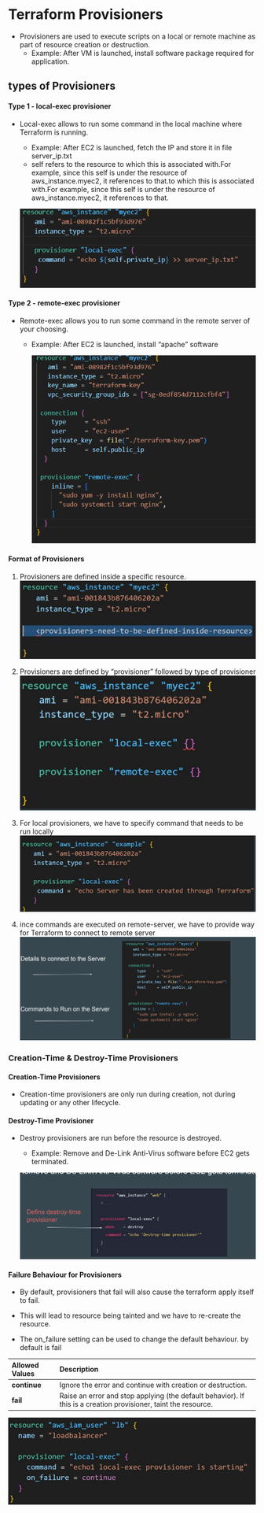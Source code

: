 #  Terraform Provisioners

- Provisioners are used to execute scripts on a local or remote machine as part of 
resource creation or destruction.
  - Example: After VM is launched, install software package required for application.

## types of  Provisioners

#### Type 1 - local-exec provisioner
- Local-exec allows to run some command in the local machine where Terraform is running.
  - Example: After EC2 is launched, fetch the IP and store it in file server_ip.txt
  - self refers to the resource to which this is associated with.For example, since this self is under the resource of aws_instance.myec2, it references to that.to which this is associated with.For example, since this self is under the resource of aws_instance.myec2, it references to that.

  ![alt text](image-4.png)


####  Type 2 - remote-exec provisioner

- Remote-exec allows you to run some command in the remote server of your choosing.

  - Example: After EC2 is launched, install “apache” software
    
    ![``alt text``](image-5.png)

#### Format of Provisioners

  1. Provisioners are defined inside a specific resource.
    ![alt text](image.png)

  2. Provisioners are defined by “provisioner” followed by type of provisioner
     ![alt text](image-1.png)

  3. For local provisioners, we have to specify command that needs to be run locally 
     ![alt text](image-2.png)  

  4. ince commands are executed on remote-server, we have to provide way for Terraform to connect to remote server   
     ![alt text](image-3.png) 

###  Creation-Time & Destroy-Time Provisioners

 #### Creation-Time Provisioners
 - Creation-time provisioners are only run during creation, not during updating or any other lifecycle.


 ####  Destroy-Time Provisioner

 - Destroy provisioners are run before the resource is destroyed.
     - Example: Remove and De-Link Anti-Virus software before EC2 gets terminated.

    ![alt text](image-6.png)   



####   Failure Behaviour for Provisioners

- By default, provisioners that fail will also cause the terraform apply itself to fail.

- This will lead to resource being tainted and we have to re-create the resource.

- The on_failure setting can be used to change the default behaviour. by default  is fail

| Allowed Values | Description |
| :--- | :--- |
| **continue** | Ignore the error and continue with creation or destruction. |
| **fail** | Raise an error and stop applying (the default behavior). If this is a creation provisioner, taint the resource. |

![alt text](image-7.png)




